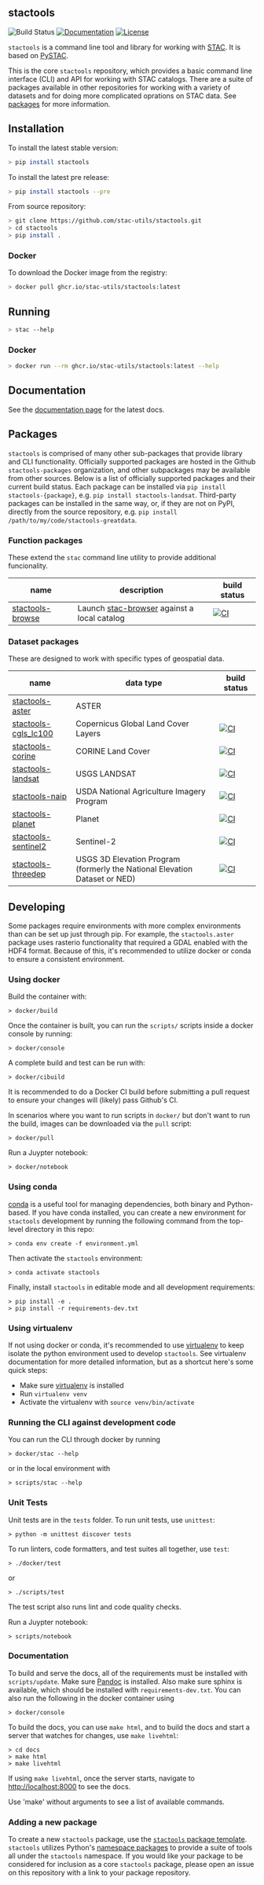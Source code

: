 ## stactools
![Build Status](https://github.com/stac-utils/stactools/workflows/CI/badge.svg)
[![Documentation](https://readthedocs.org/projects/stactools/badge/?version=latest)](https://stactools.readthedocs.io/en/latest/)
[![License](https://img.shields.io/badge/License-Apache%202.0-blue.svg)](https://opensource.org/licenses/Apache-2.0)

`stactools` is a command line tool and library for working with [STAC](https://stacspec.org).
It is based on [PySTAC](https://github.com/stac-utils/pystac).

This is the core `stactools` repository, which provides a basic command line interface (CLI) and API for working with STAC catalogs.
There are a suite of packages available in other repositories for working with a variety of datasets and for doing more complicated oprations on STAC data.
See [packages](#packages) for more information.

## Installation

To install the latest stable version:

```bash
> pip install stactools
```

To install the latest pre release:

```bash
> pip install stactools --pre
```

From source repository:

```bash
> git clone https://github.com/stac-utils/stactools.git
> cd stactools
> pip install .
```

### Docker

To download the Docker image from the registry:

```bash
> docker pull ghcr.io/stac-utils/stactools:latest
```

## Running

```bash
> stac --help
```

### Docker

```bash
> docker run --rm ghcr.io/stac-utils/stactools:latest --help
```

## Documentation

See the [documentation page](https://stactools.readthedocs.io/en/latest/) for the latest docs.

## Packages

`stactools` is comprised of many other sub-packages that provide library and CLI functionality.
Officially supported packages are hosted in the Github `stactools-packages` organization, and other subpackages may be available from other sources.
Below is a list of officially supported packages and their current build status.
Each package can be installed via `pip install stactools-{package}`, e.g. `pip install stactools-landsat`.
Third-party packages can be installed in the same way, or, if they are not on PyPI, directly from the source repository, e.g. `pip install /path/to/my/code/stactools-greatdata`.

### Function packages

These extend the `stac` command line utility to provide additional funcionality.

| name                                                                       | description                                                                                 | build status                                                                                                                                                                                                                |
| -------------------------------------------------------------------------- | ------------------------------------------------------------------------------------------- | --------------------------------------------------------------------------------------------------------------------------------------------------------------------------------------------------------------------------- |
| [stactools-browse](https://github.com/stactools-packages/stactools-browse) | Launch [stac-browser](https://github.com/radiantearth/stac-browser) against a local catalog | [![CI](https://github.com/stactools-packages/stactools-browse/actions/workflows/continuous-integration.yml/badge.svg)](https://github.com/stactools-packages/stactools-browse/actions/workflows/continuous-integration.yml) |

### Dataset packages

These are designed to work with specific types of geospatial data.

| name                                                                               | data type                                                                  | build status                                                                                                                                                                                                                        |
| ---------------------------------------------------------------------------------- | -------------------------------------------------------------------------- | ----------------------------------------------------------------------------------------------------------------------------------------------------------------------------------------------------------------------------------- |
| [stactools-aster](https://github.com/stactools-packages/stactools-aster)           | ASTER                                                                      |                                                                                                                                                                                                                                     |
| [stactools-cgls_lc100](https://github.com/stactools-packages/stactools-cgls_lc100) | Copernicus Global Land Cover Layers                                        | [![CI](https://github.com/stactools-packages/stactools-cgls_lc100/actions/workflows/continuous-integration.yml/badge.svg)](https://github.com/stactools-packages/stactools-cgls_lc100/actions/workflows/continuous-integration.yml) |
| [stactools-corine](https://github.com/stactools-packages/stactools-corine)         | CORINE Land Cover                                                          | [![CI](https://github.com/stactools-packages/stactools-corine/actions/workflows/continuous-integration.yml/badge.svg)](https://github.com/stactools-packages/stactools-corine/actions/workflows/continuous-integration.yml)         |
| [stactools-landsat](https://github.com/stactools-packages/stactools-landsat)       | USGS LANDSAT                                                               | [![CI](https://github.com/stactools-packages/stactools-landsat/actions/workflows/continuous-integration.yml/badge.svg)](https://github.com/stactools-packages/stactools-landsat/actions/workflows/continuous-integration.yml)       |
| [stactools-naip](https://github.com/stactools-packages/stactools-naip)             | USDA National Agriculture Imagery Program                                  | [![CI](https://github.com/stactools-packages/stactools-naip/actions/workflows/continuous-integration.yml/badge.svg)](https://github.com/stactools-packages/stactools-naip/actions/workflows/continuous-integration.yml)             |
| [stactools-planet](https://github.com/stactools-packages/stactools-planet)         | Planet                                                                     | [![CI](https://github.com/stactools-packages/stactools-planet/actions/workflows/continuous-integration.yml/badge.svg)](https://github.com/stactools-packages/stactools-planet/actions/workflows/continuous-integration.yml)         |
| [stactools-sentinel2](https://github.com/stactools-packages/stactools-sentinel2)   | Sentinel-2                                                                 | [![CI](https://github.com/stactools-packages/stactools-sentinel2/actions/workflows/continuous-integration.yml/badge.svg)](https://github.com/stactools-packages/stactools-sentinel2/actions/workflows/continuous-integration.yml)   |
| [stactools-threedep](https://github.com/stactools-packages/stactools-threedep)     | USGS 3D Elevation Program (formerly the National Elevation Dataset or NED) | [![CI](https://github.com/stactools-packages/stactools-threedep/actions/workflows/continuous-integration.yml/badge.svg)](https://github.com/stactools-packages/stactools-threedep/actions/workflows/continuous-integration.yml)     |

## Developing

Some packages require environments with more complex environments than can be set up just through pip.
For example, the `stactools.aster` package uses rasterio functionality that required a GDAL enabled with the HDF4 format.
Because of this, it's recommended to utilize docker or conda to ensure a consistent environment.

### Using docker

Build the container with:

```
> docker/build
```

Once the container is built, you can run the `scripts/` scripts inside a docker console by running:

```
> docker/console
```

A complete build and test can be run with:

```
> docker/cibuild
```

It is recommended to do a Docker CI build before submitting a pull request to ensure your changes will (likely) pass Github's CI.

In scenarios where you want to run scripts in `docker/` but don't want to run the build, images can be downloaded via the `pull` script:

```
> docker/pull
```

Run a Juypter notebook:

```
> docker/notebook
```

### Using conda

[conda](https://docs.conda.io/en/latest/) is a useful tool for managing dependencies, both binary and Python-based.
If you have conda installed, you can create a new environment for `stactools` development by running the following command from the top-level directory in this repo:

```
> conda env create -f environment.yml
```

Then activate the `stactools` environment:

```
> conda activate stactools
```

Finally, install `stactools` in editable mode and all development requirements:

```
> pip install -e .
> pip install -r requirements-dev.txt
```

### Using virtualenv

If not using docker or conda, it's recommended to use [virtualenv](https://virtualenv.pypa.io/en/latest/index.html) to keep isolate the python environment used to develop `stactools`.
See virtualenv documentation for more detailed information, but as a shortcut here's some quick steps:

- Make sure [virtualenv](https://virtualenv.pypa.io/en/latest/installation.html) is installed
- Run `virtualenv venv`
- Activate the virtualenv with `source venv/bin/activate`

### Running the CLI against development code

You can run the CLI through docker by running

```
> docker/stac --help
```

or in the local environment with

```
> scripts/stac --help
```

### Unit Tests

Unit tests are in the `tests` folder. To run unit tests, use `unittest`:

```
> python -m unittest discover tests
```

To run linters, code formatters, and test suites all together, use `test`:

```
> ./docker/test
```

or

```
> ./scripts/test
```

The test script also runs lint and code quality checks.

Run a Juypter notebook:

```
> scripts/notebook
```

### Documentation

To build and serve the docs, all of the requirements must be installed with `scripts/update`.
Make sure [Pandoc](https://pandoc.org/installing.html) is installed.
Also make sure sphinx is available, which should be installed with `requirements-dev.txt`.
You can also run the following in the docker container using

```
> docker/console
```

To build the docs, you can use `make html`, and to build the docs and start a server that watches for changes, use `make livehtml`:

```
> cd docs
> make html
> make livehtml
```

If using `make livehtml`, once the server starts, navigate to [http://localhost:8000](http://localhost:8000/) to see the docs.

Use 'make' without arguments to see a list of available commands.

### Adding a new package

To create a new `stactools` package, use the [`stactools` package template](https://github.com/stactools-packages/template).
`stactools` utilizes Python's [namespace packages](https://packaging.python.org/guides/packaging-namespace-packages/) to provide a suite of tools all under the `stactools` namespace.
If you would like your package to be considered for inclusion as a core `stactools` package, please open an issue on this repository with a link to your package repository.

